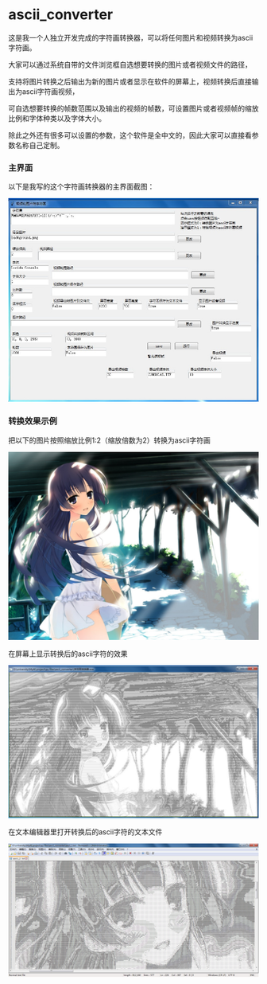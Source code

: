 # ascii_converter
这是我一个人独立开发完成的字符画转换器，可以将任何图片和视频转换为ascii字符画。

大家可以通过系统自带的文件浏览框自选想要转换的图片或者视频文件的路径，

支持将图片转换之后输出为新的图片或者显示在软件的屏幕上，视频转换后直接输出为ascii字符画视频，

可自选想要转换的帧数范围以及输出的视频的帧数，可设置图片或者视频帧的缩放比例和字体种类以及字体大小。

除此之外还有很多可以设置的参数，这个软件是全中文的，因此大家可以直接看参数名称自己定制。

### 主界面

以下是我写的这个字符画转换器的主界面截图：

![image](preview/1.jpg)

### 转换效果示例

把以下的图片按照缩放比例1:2（缩放倍数为2）转换为ascii字符画

![image](preview/2.jpg)

在屏幕上显示转换后的ascii字符的效果

![image](preview/3.jpg)

在文本编辑器里打开转换后的ascii字符的文本文件

![image](preview/4.jpg)

